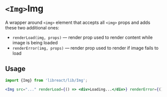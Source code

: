 # `<Img>`Img

A wrapper around `<img>` element that accepts all `<img>` props and adds these two additional ones:

- `renderLoad(img, props)` &mdash; render prop used to render content while image is being loaded
- `renderError(img, props)` &mdash; render prop used to render if image fails to load


## Usage

```jsx
import {Img} from 'libreact/lib/Img';

<Img src="..." renderLoad={() => <div>Loading...</div>} renderError={() => <div>Error happened</div>} />
```
